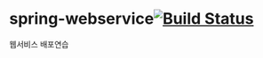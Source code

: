 # spring-webservice[![Build Status](https://travis-ci.org/junseongday/spring-webservice.svg?branch=master)](https://travis-ci.org/junseongday/spring-webservice)
웹서비스 배포연습
